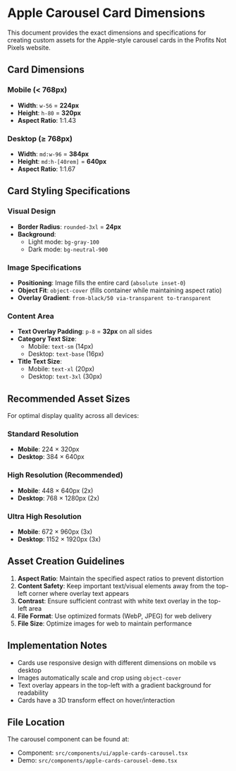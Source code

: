 # Apple Carousel Card Dimensions

This document provides the exact dimensions and specifications for creating custom assets for the Apple-style carousel cards in the Profits Not Pixels website.

## Card Dimensions

### Mobile (< 768px)
- **Width**: `w-56` = **224px**
- **Height**: `h-80` = **320px**
- **Aspect Ratio**: 1:1.43

### Desktop (≥ 768px)
- **Width**: `md:w-96` = **384px** 
- **Height**: `md:h-[40rem]` = **640px**
- **Aspect Ratio**: 1:1.67

## Card Styling Specifications

### Visual Design
- **Border Radius**: `rounded-3xl` = **24px**
- **Background**: 
  - Light mode: `bg-gray-100`
  - Dark mode: `bg-neutral-900`

### Image Specifications
- **Positioning**: Image fills the entire card (`absolute inset-0`)
- **Object Fit**: `object-cover` (fills container while maintaining aspect ratio)
- **Overlay Gradient**: `from-black/50 via-transparent to-transparent`

### Content Area
- **Text Overlay Padding**: `p-8` = **32px** on all sides
- **Category Text Size**: 
  - Mobile: `text-sm` (14px)
  - Desktop: `text-base` (16px)
- **Title Text Size**:
  - Mobile: `text-xl` (20px)
  - Desktop: `text-3xl` (30px)

## Recommended Asset Sizes

For optimal display quality across all devices:

### Standard Resolution
- **Mobile**: 224 × 320px
- **Desktop**: 384 × 640px

### High Resolution (Recommended)
- **Mobile**: 448 × 640px (2x)
- **Desktop**: 768 × 1280px (2x)

### Ultra High Resolution
- **Mobile**: 672 × 960px (3x)
- **Desktop**: 1152 × 1920px (3x)

## Asset Creation Guidelines

1. **Aspect Ratio**: Maintain the specified aspect ratios to prevent distortion
2. **Content Safety**: Keep important text/visual elements away from the top-left corner where overlay text appears
3. **Contrast**: Ensure sufficient contrast with white text overlay in the top-left area
4. **File Format**: Use optimized formats (WebP, JPEG) for web delivery
5. **File Size**: Optimize images for web to maintain performance

## Implementation Notes

- Cards use responsive design with different dimensions on mobile vs desktop
- Images automatically scale and crop using `object-cover`
- Text overlay appears in the top-left with a gradient background for readability
- Cards have a 3D transform effect on hover/interaction

## File Location

The carousel component can be found at:
- Component: `src/components/ui/apple-cards-carousel.tsx`
- Demo: `src/components/apple-cards-carousel-demo.tsx`
